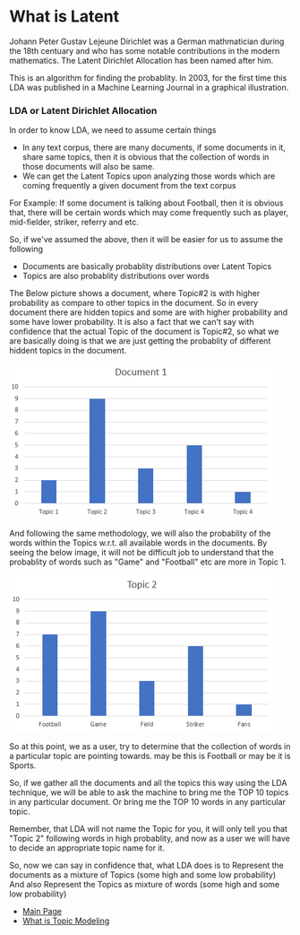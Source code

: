 # What is Latent
Johann Peter Gustav Lejeune Dirichlet was a German mathmatician during the 18th centuary and who has some notable contributions in the modern mathematics. The Latent Dirichlet Allocation has been named after him. 

This is an algorithm for finding the probablity. In 2003, for the first time this LDA was published in a Machine Learning Journal in a graphical illustration. 

### LDA or Latent Dirichlet Allocation

In order to know LDA, we need to assume certain things
- In any text corpus, there are many documents, if some documents in it, share same topics, then it is obvious that the collection of words in those documents will also be same.
- We can get the Latent Topics upon analyzing those words which are coming frequently a given document from the text corpus

For Example: If some document is talking about Football, then it is obvious that, there will be certain words which may come frequently such as player, mid-fielder, striker, referry and etc. 

So, if we've assumed the above, then it will be easier for us to assume the following

- Documents are basically probablity distributions over Latent Topics
- Topics are also probablity distributions over words

The Below picture shows a document, where Topic#2 is with higher probability as compare to other topics in the document. So in every document there are hidden topics and some are with higher probability and some have lower probability. It is also a fact that we can't say with confidence that the actual Topic of the document is Topic#2, so what we are basically doing is that we are just getting the probablity of different hiddent topics in the document. 

![Document Image](data/pic_3.PNG)

And following the same methodology, we will also the probablity of the words within the Topics w.r.t. all available words in the documents. By seeing the below image, it will not be difficult job to understand that the probablity of words such as "Game" and "Football" etc are more in Topic 1.

![Document Image](data/pic_4.PNG)

So at this point, we as a user, try to determine that the collection of words in a particular topic are pointing towards. may be this is Football or may be it is Sports.

So, if we gather all the documents and all the topics this way using the LDA technique, we will be able to ask the machine to bring me the TOP 10 topics in any particular document. 
Or bring me the TOP 10 words in any particular topic.

Remember, that LDA will not name the Topic for you, it will only tell you that "Topic 2" following words in high probablity, and now as a user we will have to decide an appropriate topic name for it. 

So, now we can say in confidence that, what LDA does is to
Represent the documents as a mixture of Topics (some high and some low probability)
And also Represent the Topics as mixture of words (some high and some low probability)


- [Main Page](README.md)
- [What is Topic Modeling](lda-application.md)
